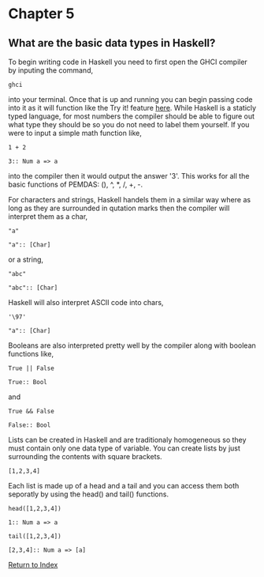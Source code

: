 # Chapter 5
## What are the basic data types in Haskell?

To begin writing code in Haskell you need to first open the GHCI compiler by inputing the command,

`ghci`

into your terminal. Once that is up and running you can begin passing code into it as it will function like the Try it! feature [here](https://www.haskell.org/). While Haskell is a staticly typed language, for most numbers the compiler should be able to figure out what type they should be so you do not need to label them yourself. If you were to input a simple math function like,

`1 + 2`

`3:: Num a => a`

into the compiler then it would output the answer '3'. This works for all the basic functions of PEMDAS: (), ^, *, /, +, -.

For characters and strings, Haskell handels them in a similar way where as long as they are surrounded in qutation marks then the compiler will interpret them as a char,

`"a"`

`"a":: [Char]`

or a string,

`"abc"`

`"abc":: [Char]`

Haskell will also interpret ASCII code into chars,

`'\97'`

`"a":: [Char]`

Booleans are also interpreted pretty well by the compiler along with boolean functions like,

`True || False`

`True:: Bool`

and

`True && False`

`False:: Bool`

Lists can be created in Haskell and are traditionaly homogeneous so they must contain only one data type of variable. You can create lists by just surrounding the contents with square brackets.

`[1,2,3,4]`

Each list is made up of a head and a tail and you can access them both seporatly by using the head() and tail() functions.

`head([1,2,3,4])`

`1:: Num a => a`

`tail([1,2,3,4])`

`[2,3,4]:: Num a => [a]`


[Return to Index](https://github.com/etkenned/CPSC354_Blog/blob/main/README.md)
